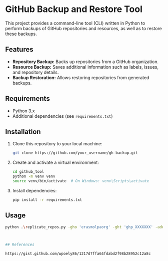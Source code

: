 # GitHub Backup and Restore Tool

This project provides a command-line tool (CLI) written in Python to perform backups of GitHub repositories and resources, as well as to restore these backups.

## Features

- **Repository Backup:** Backs up repositories from a GitHub organization.
- **Resource Backup:** Saves additional information such as labels, issues, and repository details.
- **Backup Restoration:** Allows restoring repositories from generated backups.

## Requirements

- Python 3.x
- Additional dependencies (see `requirements.txt`)

## Installation

1. Clone this repository to your local machine:

    ```bash
    git clone https://github.com/your_username/gh-backup.git
    ```

2. Create and activate a virtual environment:

    ```bash
    cd github_tool
    python -m venv venv
    source venv/bin/activate  # On Windows: venv\Scripts\activate
    ```

3. Install dependencies:

    ```bash
    pip install -r requirements.txt
    ```

## Usage

```bash
python .\replicate_repos.py -gho 'erasmolpaorg' -ght 'ghp_XXXXXXX' -adoo 'erasmolpa' -adop 'org-automation-test' -adot 'd5j5XXXXXXXXXXXXXXXXXXX'



## References

https://gist.github.com/wpoely86/1217d7ffa64fdabd2f98b28952c12a8c
